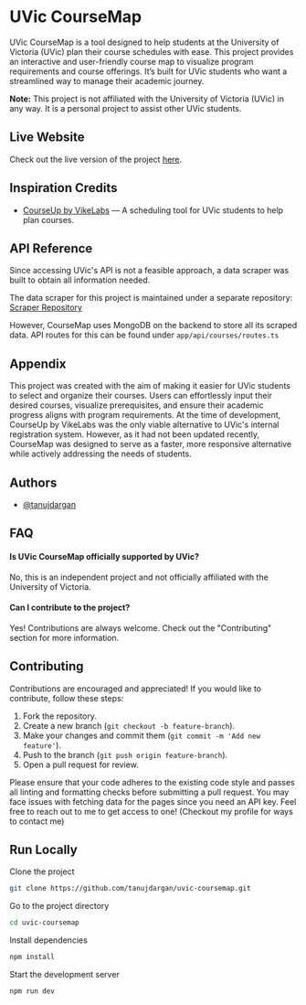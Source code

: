 # UVic CourseMap

UVic CourseMap is a tool designed to help students at the University of Victoria (UVic) plan their course schedules with ease. This project provides an interactive and user-friendly course map to visualize program requirements and course offerings. It’s built for UVic students who want a streamlined way to manage their academic journey.

**Note:** This project is not affiliated with the University of Victoria (UVic) in any way. It is a personal project to assist other UVic students.

## Live Website
Check out the live version of the project [here](https://uvic-coursemap.vercel.app).

## Inspiration Credits

- [CourseUp by VikeLabs](https://courseup.vikelabs.ca/) — A scheduling tool for UVic students to help plan courses.

## API Reference

Since accessing UVic's API is not a feasible approach, a data scraper was built to obtain all information needed.

The data scraper for this project is maintained under a separate repository:  
[Scraper Repository](https://github.com/tanujdargan/scraper-uvic-data)

However, CourseMap uses MongoDB on the backend to store all its scraped data. API routes for this can be found under `app/api/courses/routes.ts`

## Appendix

This project was created with the aim of making it easier for UVic students to select and organize their courses. Users can effortlessly input their desired courses, visualize prerequisites, and ensure their academic progress aligns with program requirements. At the time of development, CourseUp by VikeLabs was the only viable alternative to UVic's internal registration system. However, as it had not been updated recently, CourseMap was designed to serve as a faster, more responsive alternative while actively addressing the needs of students.

## Authors

- [@tanujdargan](https://github.com/tanujdargan)

## FAQ

#### Is UVic CourseMap officially supported by UVic?

No, this is an independent project and not officially affiliated with the University of Victoria.

#### Can I contribute to the project?

Yes! Contributions are always welcome. Check out the "Contributing" section for more information.

## Contributing

Contributions are encouraged and appreciated! If you would like to contribute, follow these steps:

1. Fork the repository.
2. Create a new branch (`git checkout -b feature-branch`).
3. Make your changes and commit them (`git commit -m 'Add new feature'`).
4. Push to the branch (`git push origin feature-branch`).
5. Open a pull request for review.

Please ensure that your code adheres to the existing code style and passes all linting and formatting checks before submitting a pull request.
You may face issues with fetching data for the pages since you need an API key. Feel free to reach out to me to get access to one!
(Checkout my profile for ways to contact me)

## Run Locally

Clone the project

```bash
git clone https://github.com/tanujdargan/uvic-coursemap.git
```

Go to the project directory

```bash
cd uvic-coursemap
```

Install dependencies

```bash
npm install
```

Start the development server

```bash
npm run dev
```
